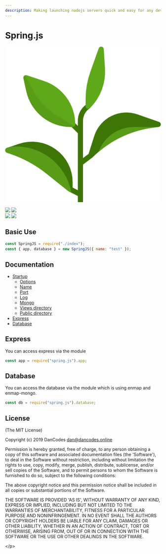 ```yaml
---
description: Making launching nodejs servers quick and easy for any developer.
---
```


# Spring.js



![](.gitbook/assets/logo%20%281%29.png)

![](https://circleci.com/gh/dan-online/spring.js.svg?style=svg&circle-token=f474a522a9749f7c41056ba4c2f1044cc3f65bf3) ![](https://david-dm.org/dan-online/spring.js.svg)  
![](https://api.codacy.com/project/badge/Grade/d6edf679d05f4da183d94b9ffcfc5dff) ![](https://img.shields.io/badge/Created%20by-DanCodes-1abc9c.svg)

## Basic Use

```javascript
const SpringJS = require("./index");
const { app, database } = new SpringJS({ name: "test" });
```

## Documentation

- [Startup](startup.md)
  - [Options](startup.md#options)
  - [Name](startup.md#name)
  - [Port](startup.md#port)
  - [Log](startup.md#log)
  - [Mongo](startup.md#mongo)
  - [Views directory](startup.md#views-directory)
  - [Public directory](startup.md#public-directory)
- [Express](./#express)
- [Database](./#database)

## Express

You can access express via the module

```javascript
const app = require("spring.js").app;
```

## Database

You can access the database via the module which is using enmap and enmap-mongo.

```javascript
const db = require("spring.js").database;
```

## License

\(The MIT License\)

Copyright \(c\) 2019 DanCodes [dan@dancodes.online](mailto:dan@dancodes.online)

Permission is hereby granted, free of charge, to any person obtaining a copy of this software and associated documentation files \(the 'Software'\), to deal in the Software without restriction, including without limitation the rights to use, copy, modify, merge, publish, distribute, sublicense, and/or sell copies of the Software, and to permit persons to whom the Software is furnished to do so, subject to the following conditions:

The above copyright notice and this permission notice shall be included in all copies or substantial portions of the Software.

THE SOFTWARE IS PROVIDED 'AS IS', WITHOUT WARRANTY OF ANY KIND, EXPRESS OR IMPLIED, INCLUDING BUT NOT LIMITED TO THE WARRANTIES OF MERCHANTABILITY, FITNESS FOR A PARTICULAR PURPOSE AND NONINFRINGEMENT. IN NO EVENT SHALL THE AUTHORS OR COPYRIGHT HOLDERS BE LIABLE FOR ANY CLAIM, DAMAGES OR OTHER LIABILITY, WHETHER IN AN ACTION OF CONTRACT, TORT OR OTHERWISE, ARISING FROM, OUT OF OR IN CONNECTION WITH THE SOFTWARE OR THE USE OR OTHER DEALINGS IN THE SOFTWARE.

&lt;/p&gt;
